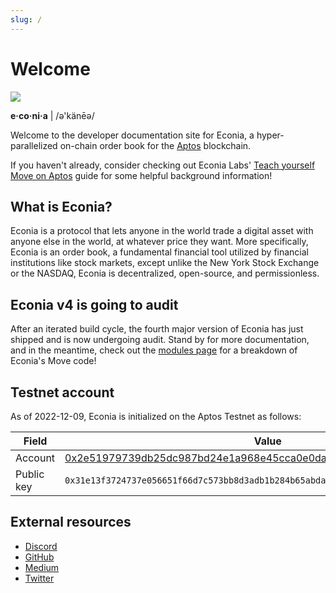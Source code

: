 ```yaml
---
slug: /
---
```


# Welcome

![](/img/newbanner.png)

**e·co·ni·a** | /ə'känēə/

Welcome to the developer documentation site for Econia, a hyper-parallelized on-chain order book for the [Aptos] blockchain.

If you haven't already, consider checking out Econia Labs' [Teach yourself Move on Aptos] guide for some helpful background information!

## What is Econia?

Econia is a protocol that lets anyone in the world trade a digital asset with anyone else in the world, at whatever price they want.
More specifically, Econia is an order book, a fundamental financial tool utilized by financial institutions like stock markets, except unlike the New York Stock Exchange or the NASDAQ, Econia is decentralized, open-source, and permissionless.

## Econia v4 is going to audit

After an iterated build cycle, the fourth major version of Econia has just shipped and is now undergoing audit.
Stand by for more documentation, and in the meantime, check out the [modules page] for a breakdown of Econia's Move code!

## Testnet account

As of 2022-12-09, Econia is initialized on the Aptos Testnet as follows:

| Field      | Value                                                                |
|------------|----------------------------------------------------------------------|
| Account    | [0x2e51979739db25dc987bd24e1a968e45cca0e0daea7cae9121f68af93e8884c9] |
| Public key | `0x31e13f3724737e056651f66d7c573bb8d3adb1b284b65abda16855864b17906f` |

## External resources

* [Discord]
* [GitHub]
* [Medium]
* [Twitter]

<!---Alphabetized reference links-->

[0x2e51979739db25dc987bd24e1a968e45cca0e0daea7cae9121f68af93e8884c9]: https://explorer.aptoslabs.com/account/0x2e51979739db25dc987bd24e1a968e45cca0e0daea7cae9121f68af93e8884c9?network=testnet
[Aptos]:                                                              https://aptos.dev
[Discord]:                                                            https://discord.gg/econia
[GitHub]:                                                             https://github.com/econia-labs/econia
[Medium]:                                                             https://medium.com/econialabs
[modules page]:                                                       modules
[Teach yourself Move on Aptos]:                                       https://github.com/econia-labs/teach-yourself-move
[Twitter]:                                                            https://twitter.com/econialabs
